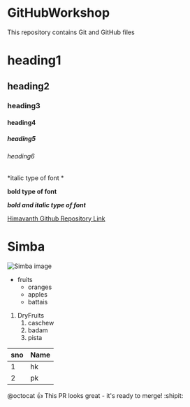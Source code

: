 # GitHubWorkshop
This repository contains Git and GitHub files
# heading1
## heading2
### heading3
#### heading4
##### heading5
###### heading6

<!--Font styles -->
*italic type of font *

**bold type of font**

***bold and italic type of font***

[Himavanth Github Repository Link](https://github.com/Himavanthkumar/)

# Simba
![Simba image](https://static01.nyt.com/images/2019/07/21/arts/23lionking1/merlin_154880472_6647f53b-1be2-43cd-87e0-ce26ebf1d4ed-superJumbo.jpg)

<!--unOrdered list-1 space for items -->
* fruits
  * oranges
  * apples
  * battais
<!--Ordered list-2 tab space for items -->
1. DryFruits
   1.  caschew
   2.  badam
   3.  pista
<!--Table syntax -->
sno|Name
----|----
1|hk
2|pk
<!-- Inserting an emoji-->
@octocat :+1: This PR looks great - it's ready to merge! :shipit:
